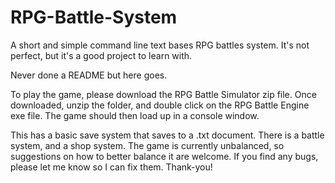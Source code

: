 # RPG-Battle-System
A short and simple command line text bases RPG battles system. It's not perfect, but it's a good project to learn with.

Never done a README but here goes.

To play the game, please download the RPG Battle Simulator zip file. Once downloaded, unzip the folder, and double click on the RPG Battle Engine exe file. The game should then
load up in a console window.

This has a basic save system that saves to a .txt document. There is a battle system, and a shop system. The game is currently unbalanced, so suggestions on how to better 
balance it are welcome. If you find any bugs, please let me know so I can fix them. Thank-you!
